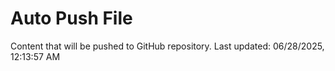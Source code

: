 # Auto Push File

Content that will be pushed to GitHub repository.
Last updated: 06/28/2025, 12:13:57 AM